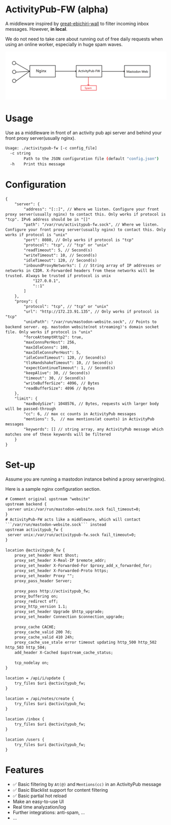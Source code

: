 # ActivityPub-FW (alpha)

A middleware inspired by [great-ebichiri-wall](https://github.com/shrimpia/great-ebichiri-wall) to filter incoming inbox messages. However, **in local**.

We do not need to take care about running out of free daily requests when using an online worker, especially in huge spam waves.

![Architecture](arch.png)

# Usage
Use as a middleware in front of an activity pub api server and behind your front proxy server(usually nginx).

```bash
Usage: ./activitypub-fw [-c config_file]
  -c string
        Path to the JSON configuration file (default "config.json")
  -h    Print this message
```

# Configuration
```json5
{
    "server": {
        "address": "[::]", // Where we listen. Configure your front proxy server(usually nginx) to contact this. Only works if protocol is "tcp". IPv6 address should be in "[]"
        "path": "/var/run/activitypub-fw.sock", // Where we listen. Configure your front proxy server(usually nginx) to contact this. Only works if protocol is "unix"
        "port": 8080, // Only works if protocol is "tcp"
        "protocol": "tcp", // "tcp" or "unix"
        "readTimeout": 5, // Second(s)
        "writeTimeout": 10, // Second(s)
        "idleTimeout": 120, // Second(s)
        "inboundProxyNetworks": [ // String array of IP addresses or networks in CIDR. X-Forwarded headers from these networks will be trusted. Always be trusted if protocol is unix
            "127.0.0.1",
            "::1"
        ]
    },
    "proxy": {
        "protocol": "tcp", // "tcp" or "unix"
        "url": "http://172.23.91.135", // Only works if protocol is "tcp"
        "unixPath": "/var/run/mastodon-website.sock", // Points to backend server. eg. mastodon website(not streaming)'s domain socket file. Only works if protocol is "unix"
        "forceAttemptHttp2": true,
        "maxConnsPerHost": 256,
        "maxIdleConns": 100,
        "maxIdleConnsPerHost": 5,
        "idleConnTimeout": 120, // Second(s)
        "tlsHandshakeTimeout": 10, // Second(s)
        "expectContinueTimeout": 1, // Second(s)
        "keepAlive": 30, // Second(s)
        "timeout": 30, // Second(s)
        "writeBufferSize": 4096, // Bytes
        "readBufferSize": 4096 // Bytes
    },
    "limit": {
        "maxBodySize": 1048576, // Bytes, requests with larger body will be passed-through
        "cc": 6, // max cc counts in ActivityPub messages
        "mentions": 5,  // max mentions(at counts) in ActivityPub messages
        "keywords": [] // string array, any ActivityPub message which matches one of these keywords will be filtered
    }
}
```

# Set-up
Assume you are running a mastodon instance behind a proxy server(nginx).

Here is a sample nginx configuration section.

```
# Comment original upstream "website"
upstream backend {
 server unix:/var/run/mastodon-website.sock fail_timeout=0;
}
# ActivityPub-FW acts like a middleware, which will contact ```/var/run/mastodon-website.sock``` instead
upstream activitypub_fw {
 server unix:/var/run/activitypub-fw.sock fail_timeout=0;
}

location @activitypub_fw {
    proxy_set_header Host $host;
    proxy_set_header X-Real-IP $remote_addr;
    proxy_set_header X-Forwarded-For $proxy_add_x_forwarded_for;
    proxy_set_header X-Forwarded-Proto https;
    proxy_set_header Proxy "";
    proxy_pass_header Server;

    proxy_pass http://activitypub_fw;
    proxy_buffering on;
    proxy_redirect off;
    proxy_http_version 1.1;
    proxy_set_header Upgrade $http_upgrade;
    proxy_set_header Connection $connection_upgrade;

    proxy_cache CACHE;
    proxy_cache_valid 200 7d;
    proxy_cache_valid 410 24h;
    proxy_cache_use_stale error timeout updating http_500 http_502 http_503 http_504;
    add_header X-Cached $upstream_cache_status;

    tcp_nodelay on;
}

location = /api/i/update {
    try_files $uri @activitypub_fw;
}

location = /api/notes/create {
    try_files $uri @activitypub_fw;
}

location /inbox {
    try_files $uri @activitypub_fw;
}

location /users {
    try_files $uri @activitypub_fw;
}
```

# Features
- ✅ Basic filtering by ```At(@)``` and ```Mentions(cc)``` in an ActivityPub message
- ✅ Basic Blacklist support for content filtering
- ✅ Basic partial hot reload
- Make an easy-to-use UI
- Real time analyzation/log
- Further integrations: anti-spam, ...
- ...